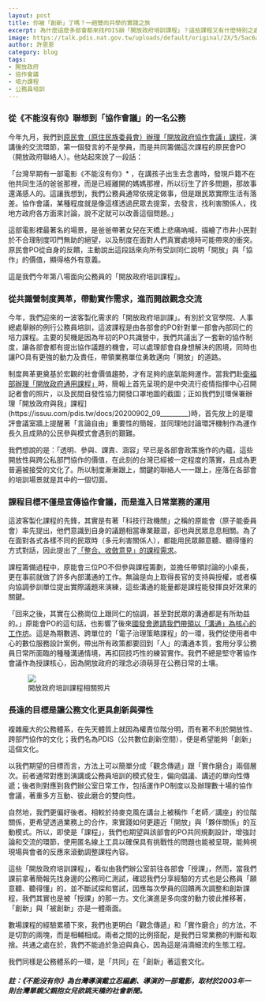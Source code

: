 ```yaml
---
layout: post
title: 你被「創新」了嗎？一趟雙向共學的實踐之旅
excerpt: 為什麼這麼多部會都來找PDIS辦「開放政府培訓課程」？這些課程又有什麼特別之處呢？
image: https://talk.pdis.nat.gov.tw/uploads/default/original/2X/5/5ac6adaa13bdd5cfb10ba8ce44c2a6e59b8df5b0.jpeg
author: 許恩恩
category: blog
tags:
- 開放政府
- 協作會議
- 培力課程
- 公務員培訓
---
```


### 從《不能沒有你》聯想到「協作會議」的一名公務

今年九月，我們到[原民會（原住民族委員會）辦理「開放政府協作會議」課程](https://issuu.com/pdis.tw/docs/20200923________________)，演講後的交流環節，第一個發言的不是學員，而是共同籌備這次課程的原民會PO（開放政府聯絡人）。他站起來說了一段話：

「台灣早期有一部電影《不能沒有你》* ，在講孩子出生去念書時，發現戶籍不在他共同生活的爸爸那裡，而是已經離開的媽媽那裡，所以衍生了許多問題，那故事還滿感人的。這讓我想到，我們公務員通常依規定做事，但是跟民眾實際生活有落差。協作會議，某種程度就是像這樣透過民眾去提案，去發言，找利害關係人，找地方政府各方面來討論，說不定就可以改善這個問題。」 

這部電影裡最著名的場景，是爸爸帶著女兒在天橋上悲痛吶喊，描繪了市井小民對於不合理制度叩門無助的絕望，以及制度在面對人們真實處境時可能帶來的衝突。原民會PO從自身的反饋，主動說出這段話來向所有受訓同仁說明「開放」與「協作」的價值，顯得格外有意義。

這是我們今年第八場面向公務員的「開放政府培訓課程」。


### 從共識營制度興革，帶動實作需求，進而開啟觀念交流

今年，我們迎來的一波客製化需求的「開放政府培訓課」。有別於文官學院、人事總處舉辦的例行公務員培訓，這波課程是由各部會的PO針對單一部會內部同仁的培力課程。主要的契機是因為年初的PO共識營中，我們共議出了一套新的協作制度，讓各部會都有提出協作議題的機會，可以處理部會自身想解決的困境，同時也讓PO具有更強的動力及責任，帶領業務單位勇敢邁向「開放」的道路。

制度興革更奠基於宏觀的社會價值趨勢，才有足夠的底氣能夠運作。當我們赴[衛福部辦理「開放政府通用課程」](https://issuu.com/pdis.tw/docs/20200825__________)時，簡報上首先呈現的是中央流行疫情指揮中心召開記者會的照片，以及民間自發性協力開發口罩地圖的截圖；正如我們到[環保署辦理「開放政府與我」課程](https://issuu.com/pdis.tw/docs/20200902_09_________)時，首先放上的是環評會議室牆上提醒著「言論自由」重要性的簡報，並同理地討論環評機制作為運作長久且成熟的公民參與模式會遇到的艱難。

我們想說的是：「透明、參與、課責、涵容」早已是各部會政策施作的內蘊，這些開放性與跨公私部門協作的價值，在此刻的台灣已經被一定程度的落實，且成為更普遍被接受的文化了。所以制度漸漸跟上，關鍵的聯絡人一一跟上，座落在各部會的培訓場景就是其中的一個切面。

### 課程目標不僅是宣傳協作會議，而是進入日常業務的運用

這波客製化課程的先鋒，其實是有著「科技行政機關」之稱的原能會（原子能委員會）率先提出，他們意識到自身的議題相當專業艱澀，卻也與民眾息息相關。為了在面對各式各樣不同的民眾時（多元利害關係人），都能用民眾願意聽、聽得懂的方式對話，因此提出了[「整合、收斂意見」的課程需求](https://issuu.com/pdis.tw/docs/20200602_____-______-___)。

課程籌備過程中，原能會三位PO不但參與課程籌劃，並擔任帶領討論的小桌長，更在事前就做了許多內部溝通的工作。無論是向上取得長官的支持與授權，或者橫向協調參訓單位提出實際議題來演練，這些溝通的能量都是課程能發揮良好效果的關鍵。

「回來之後，其實在公務崗位上跟同仁的協調，甚至對民眾的溝通都是有所助益的。」原能會PO的這句話，也影響了後來[國發會邀請我們帶領以「溝通」為核心的工作坊](https://issuu.com/pdis.tw/docs/20200828______________________)。這是為期數週、跨單位的「電子治理策略課程」的一環，我們從使用者中心的數位服務設計案例，帶出所有政策都要回到「人」的溝通本質，套用分享公務員日常所面臨的種種溝通情境，再扣回技巧性的練習實作。我們不總是堅守著協作會議作為授課核心，因為開放政府的理念必須萌芽在公務日常的土壤。


<figure>
  <img src="https://talk.pdis.nat.gov.tw/uploads/default/original/2X/f/fa6117d5a400c457237c5aa878bdf60e19172b76.jpeg">
  <figcaption>開放政府培訓課程相關照片</figcaption>
</figure>


### 長遠的目標是讓公務文化更具創新與彈性

複雜龐大的公務體系，在先天體質上就因為權責位階分明，而有著不利於開放性、跨部門協作的文化；我們名為PDIS（公共數位創新空間），便是希望能夠「創新」這個文化。

以我們期望的目標而言，方法上可以簡單分成「觀念傳遞」跟「實作磨合」兩個層次。前者通常對應到演講或公務員培訓的模式發生，偏向倡議、講述的單向性傳遞；後者則對應到我們辦公室日常工作，包括運作PO制度以及辦理數十場的協作會議，著重多方互動、彼此磨合的雙向性。 

自然地，我們更偏好後者。相較於持麥克風在講台上被稱作「老師／講座」的位階關係，更希望透過業務上的合作，來實踐如何更趨近「開放」與「夥伴關係」的互動模式。所以，即使是「課程」，我們也期望與該部會的PO共同規劃設計，增強討論和交流的環節，使用匿名線上工具以確保具有挑戰性的問題也能被呈現，能夠視現場與會者的反應來滾動調整課程內容。

這些「開放政府培訓課程」，看似由我們辦公室前往各部會「授課」，然而，當我們課前拿著簡報先找身邊的公務同仁測試，確認我們分享經驗的方式也是公務員「願意聽、聽得懂」的，並不斷試探和嘗試，因應每次學員的回饋再次調整和創新課程，我們其實也是被「授課」的那一方。文化演進是多向度的動力彼此推移著，「創新」與「被創新」亦是一體兩面。

數場課程的經驗累積下來，我們也更明白「觀念傳遞」和「實作磨合」的方法，不是切割的兩塊，而是相輔相成。兩者之間的比例搭配，是我們日常業務的判斷和取捨。共通之處在於，我們不能過於急迫與貪心，因為這是涓滴細流的生態工程。

我們同樣是公務體系的一環，是「共同」在「創新」著這套文化。

##### 註：《不能沒有你》為台灣導演戴立忍編劇、導演的一部電影，取材於2003年一則台灣單親父親抱女兒欲跳天橋的社會新聞。
